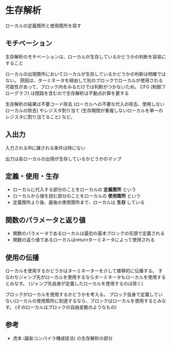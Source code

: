 # 生存解析

ローカルの定義箇所と使用箇所を探す

## モチベーション

生存解析のモチベーションは、ローカルが生存しているかどうかの判断を容易にすること

ローカルの出現箇所においてローカルが生存しているかどうかの判断は明確ではない。
原因は、ターミネータを経由して別のブロックでローカルが使用される可能性があって、ブロック内をみるだけでは判断がつかないため。
CFG (制御フローグラフ) は閉路を含むので生存解析は不動点計算を要する

生存解析の結果は不要コード除去 (ローカルへの不要な代入の除去、使用しないローカルの除去) やレジスタ割り当て (生存期間が重複しないローカルを単一のレジスタに割り当てること) など。

## 入出力

入力されるIRに課される条件は特にない

出力は各ローカルの出現が生存しているかどうかのマップ

## 定義・使用・生存

- ローカルに代入する部分のことをローカルの **定義箇所** という
- ローカルから値を読む部分のことをローカルの **使用箇所** という
- 定義箇所より後、最後の使用箇所まで、ローカルは **生存** している

## 関数のパラメータと返り値

- 関数のパラメータであるローカルは最初の基本ブロックの先頭で定義される
- 関数の返り値であるローカルはreturnターミネータによって使用される

## 使用の伝播

ローカルを使用するかどうかはターミネーターを介して推移的に伝播する。
すなわちジャンプ先がローカルを使用するならターミネータもローカルを使用するとみなす。
(ジャンプ先自身が定義したローカルを使用するのは除く)

ブロックがローカルを使用するかどうかを考える。
ブロック自身で定義していないローカルの使用箇所に到達するなら、ブロックはローカルを使用するとみなす。
(そのローカルはブロックの自由変数のようなもの)

## 参考

- 虎本 (最新コンパイラ構成技法) の生存解析の部分
